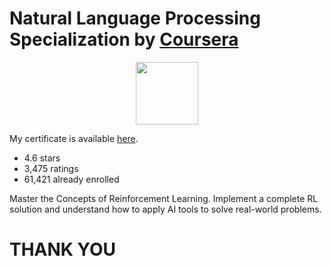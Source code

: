 # Natural Language Processing Specialization by [Coursera](https://www.coursera.org/specializations/natural-language-processing)

<p align="center"><img width="100" src="https://mindfieldconsulting.com/wp-content/uploads/2018/07/coursera-logo.png" />  </p>

My certificate is available [here]().

- 4.6 stars
- 3,475 ratings
- 61,421 already enrolled
    
Master the Concepts of Reinforcement Learning. Implement a complete RL solution and understand how to apply AI tools to solve real-world problems.

# THANK YOU
